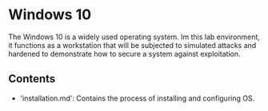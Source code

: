 # Windows 10
The Windows 10 is a widely used operating system. Im this lab environment, it functions as a workstation that will be subjected to simulated attacks and hardened to demonstrate how to secure a system against exploitation.

## Contents
- 'installation.md': Contains the process of installing and configuring OS.
